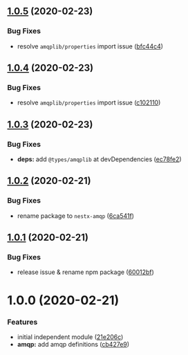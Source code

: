 ## [1.0.5](https://github.com/nest-x/nestx-amqp/compare/v1.0.4...v1.0.5) (2020-02-23)


### Bug Fixes

* resolve `amqplib/properties` import issue ([bfc44c4](https://github.com/nest-x/nestx-amqp/commit/bfc44c444e155d8b13a5184e82de619fa6602de4))

## [1.0.4](https://github.com/nest-x/nestx-amqp/compare/v1.0.3...v1.0.4) (2020-02-23)


### Bug Fixes

* resolve `amqplib/properties` import issue ([c102110](https://github.com/nest-x/nestx-amqp/commit/c102110a574289ea2c67e57e7eb465482113a898))

## [1.0.3](https://github.com/nest-x/nestx-amqp/compare/v1.0.2...v1.0.3) (2020-02-23)


### Bug Fixes

* **deps:** add `@types/amqplib` at devDependencies ([ec78fe2](https://github.com/nest-x/nestx-amqp/commit/ec78fe2a739eb76ea9c1840755f34647b2d054cf))

## [1.0.2](https://github.com/nest-x/nestx-amqp/compare/v1.0.1...v1.0.2) (2020-02-21)


### Bug Fixes

* rename package to `nestx-amqp` ([6ca541f](https://github.com/nest-x/nestx-amqp/commit/6ca541f8a1a1228b39332f000e68f953857f0738))

## [1.0.1](https://github.com/nest-x/nestx-amqp/compare/v1.0.0...v1.0.1) (2020-02-21)


### Bug Fixes

* release issue & rename npm package ([60012bf](https://github.com/nest-x/nestx-amqp/commit/60012bf2455336df117e2a13c8dda79ae4926e62))

# 1.0.0 (2020-02-21)


### Features

* initial independent module ([21e206c](https://github.com/nest-x/nestx-amqp/commit/21e206cdf4e27b6d4ed89ff1fcea8999e411c0d0))
* **amqp:** add amqp definitions ([cb427e9](https://github.com/nest-x/nestx-amqp/commit/cb427e94aebeda795b7ac18420696212dd8f515d))
